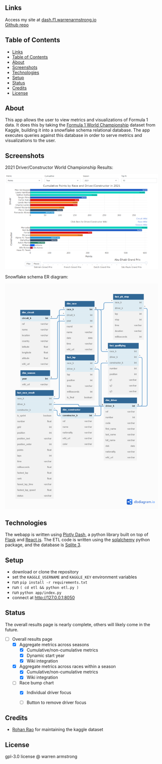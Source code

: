 ## Links
Access my site at [dash.f1.warrenarmstrong.io](http://dash.f1.warrenarmstrong.io)  
[Github repo](https://github.com/WarrenArmstrong/f1-app)

## Table of Contents

- [Links](#links)
- [Table of Contents](#table-of-contents)
- [About](#about)
- [Screenshots](#screenshots)
- [Technologies](#technologies)
- [Setup](#setup)
- [Status](#status)
- [Credits](#credits)
- [License](#license)

## About
This app allows the user to view metrics and visualizations of Formula 1 data. It does this by taking the [Formula 1 World Championship](https://www.kaggle.com/datasets/rohanrao/formula-1-world-championship-1950-2020) dataset from Kaggle, building it into a snowflake schema relational database. The app executes queries against this database in order to serve metrics and visualizations to the user.

## Screenshots

2021 Driver/Constructor World Championship Results:

![2021 Driver/Constructor World Championship Results](app/assets/readme_images/season_exhibit_700px.png?raw=true)  

Snowflake schema ER diagram:

![Snowflake schema ER diagram](app/assets/readme_images/er_diagram_700px.png?raw=true)

## Technologies
The webapp is written using [Plotly Dash](https://dash.plotly.com), a python library built on top of [Flask](https://flask.palletsprojects.com/en/2.2.x/) and [React.js](https://reactjs.org/). The ETL code is written using the [sqlalchemy](https://www.sqlalchemy.org/) python package, and the database is [Sqlite 3](https://www.sqlite.org/index.html).

## Setup
- download or clone the repository
- set the `KAGGLE_USERNAME` and `KAGGLE_KEY` environment variables
- run `pip install -r requirements.txt`
- run `( cd etl && python etl.py )`
- run `python app/index.py`
- connect at http://127.0.0.1:8050


## Status

The overall results page is nearly complete, others will likely come in the future.

- [ ] Overall results page
  - [x] Aggregate metrics across seasons
    - [x] Cumulative/non-cumulative metrics
    - [x] Dynamic start year
    - [x] Wiki integration
  - [x] Aggregate metrics across races within a season
    - [x] Cumulative/non-cumulative metrics
    - [x] Wiki integration
  - [ ] Race bump chart
    - [x] Individual driver focus
    - [ ] Button to remove driver focus


## Credits
- [Rohan Rao](https://www.kaggle.com/rohanrao) for maintaining the kaggle dataset

## License

gpl-3.0 license @ warren armstrong